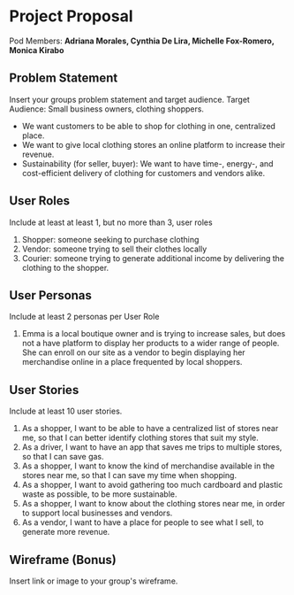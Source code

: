 # Project Proposal

Pod Members: **Adriana Morales, Cynthia De Lira, Michelle Fox-Romero, Monica Kirabo**

## Problem Statement

Insert your groups problem statement and target audience.
Target Audience: Small business owners, clothing shoppers. 

- We want customers to be able to shop for clothing in one, centralized place.
- We want to give local clothing stores an online platform to increase their revenue.
- Sustainability (for seller, buyer): We want to have time-, energy-, and cost-efficient delivery of clothing for customers and vendors alike.

## User Roles

Include at least at least 1, but no more than 3, user roles
1. Shopper: someone seeking to purchase clothing
2. Vendor: someone trying to sell their clothes locally
3. Courier: someone trying to generate additional income by delivering the clothing to the shopper.

## User Personas

Include at least 2 personas per User Role
1. Emma is a local boutique owner and is trying to increase sales, but does not a have platform to display her products to a wider range of people. She can enroll on our site as a vendor to begin displaying her merchandise online in a place frequented by local shoppers.

## User Stories

Include at least 10 user stories.

1. As a shopper, I want to be able to have a centralized list of stores near me, so that I can better identify clothing stores that suit my style.
2. As a driver, I want to have an app that saves me trips to multiple stores, so that I can save gas.
3. As a shopper, I want to know the kind of merchandise available in the stores near me, so that I can save my time when shopping.
4. As a shopper, I want to avoid gathering too much cardboard and plastic waste as possible, to be more sustainable.
5. As a shopper, I want to know about the clothing stores near me, in order to support local businesses and vendors.
6. As a vendor, I want to have a place for people to see what I sell, to generate more revenue.


## Wireframe (Bonus)

Insert link or image to your group's wireframe. 
